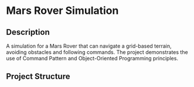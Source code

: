 # Mars Rover Simulation

## Description

A simulation for a Mars Rover that can navigate a grid-based terrain, avoiding obstacles and following commands. The project demonstrates the use of Command Pattern and Object-Oriented Programming principles.

## Project Structure


